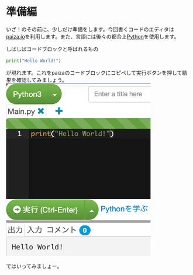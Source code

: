 # 準備編

いざ！のその前に、少しだけ準備をします。今回書くコードのエディタは[paiza.io](https://paiza.io/ja)を利用します。また、言語には後々の都合上[Python](https://www.python.org/)を使用します。

しばしばコードブロックと呼ばれるもの
```python
print("Hello World!")
```
が現れます。これをpaizaのコードブロックにコピペして実行ボタンを押して結果を確認してみましょう。
![](../assets/helloworld.png)

ではいってみましょー。
